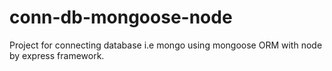 # conn-db-mongoose-node
Project for connecting database i.e mongo using mongoose ORM with node by express framework.
